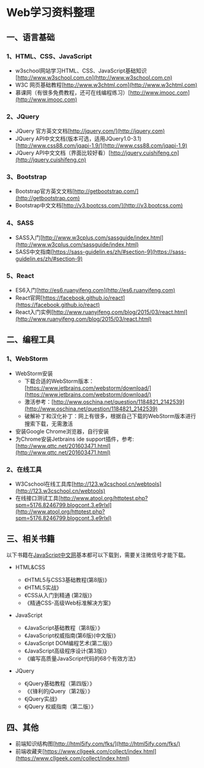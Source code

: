 # Web学习资料整理

## 一、语言基础

### 1、HTML、CSS、JavaScript
* w3school网站学习HTML、CSS、JavaScript基础知识[http://www.w3school.com.cn](http://www.w3school.com.cn)
* W3C 网页基础教程[http://www.w3chtml.com](http://www.w3chtml.com)
* 慕课网（有很多免费教程，还可在线编程练习）[http://www.imooc.com](http://www.imooc.com)

### 2、JQuery
* JQuery 官方英文文档[http://jquery.com/](http://jquery.com)
* JQuery API中文文档(版本可选，适用JQuery1.0-3.1)[http://www.css88.com/jqapi-1.9/](http://www.css88.com/jqapi-1.9)
* JQuery API中文文档（界面比较好看）[http://jquery.cuishifeng.cn](http://jquery.cuishifeng.cn)

### 3、Bootstrap
* Bootstrap官方英文文档[http://getbootstrap.com/](http://getbootstrap.com)
* Bootstrap中文文档[http://v3.bootcss.com/](http://v3.bootcss.com)

### 4、SASS
* SASS入门[http://www.w3cplus.com/sassguide/index.html](http://www.w3cplus.com/sassguide/index.html)
* SASS中文指南[https://sass-guidelin.es/zh/#section-9](https://sass-guidelin.es/zh/#section-9)

### 5、React
* ES6入门[http://es6.ruanyifeng.com](http://es6.ruanyifeng.com)
* React官网[https://facebook.github.io/react](https://facebook.github.io/react)
* React入门实例[http://www.ruanyifeng.com/blog/2015/03/react.html](http://www.ruanyifeng.com/blog/2015/03/react.html)


## 二、编程工具

### 1、WebStorm
* WebStorm安装
    * 下载合适的WebStorm版本：[https://www.jetbrains.com/webstorm/download/](https://www.jetbrains.com/webstorm/download/)
    * 激活参考：[http://www.oschina.net/question/1184821_2142539](http://www.oschina.net/question/1184821_2142539)
    * 破解补丁和汉化补丁：网上有很多，根据自己下载的WebStorm版本进行搜索下载，无需激活
* 安装Google Chrome浏览器，自行安装
* 为Chrome安装Jetbrains ide support插件，参考: [http://www.qttc.net/201603471.html](http://www.qttc.net/201603471.html)

### 2、在线工具
* W3Cschool在线工具库[http://123.w3cschool.cn/webtools](http://123.w3cschool.cn/webtools)
* 在线接口测试工具[http://www.atool.org/httptest.php?spm=5176.8246799.blogcont.3.e9rlxl](http://www.atool.org/httptest.php?spm=5176.8246799.blogcont.3.e9rlxl)

## 三、相关书籍

以下书籍在[JavaScript中文网](https://www.javascriptcn.com/thread-2.html)基本都可以下载到，需要关注微信号才能下载。

* HTML&CSS
    * 《HTML5与CSS3基础教程(第8版)》
    * 《HTML5实战》
    * 《CSS从入门到精通 (第2版)》
    * 《精通CSS-高级Web标准解决方案》
    
* JavaScript
    * 《JavaScript基础教程（第8版）》
    * 《JavaScript权威指南(第6版)(中文版)》
    * 《JavaScript DOM编程艺术(第二版)》
    * 《JavaScript高级程序设计(第3版)》
    * 《编写高质量JavaScript代码的68个有效方法》
    
* JQuery
    * 《jQuery基础教程（第四版）》
    * 《《锋利的jQuery（第2版）》
    * 《jQuery实战》
    * 《jQuery 权威指南（第二版）》
    
## 四、其他

* 前端知识结构图[http://html5ify.com/fks/](http://html5ify.com/fks/)
* 前端收藏夹[https://www.cllgeek.com/collect/index.html](https://www.cllgeek.com/collect/index.html)

    
    







